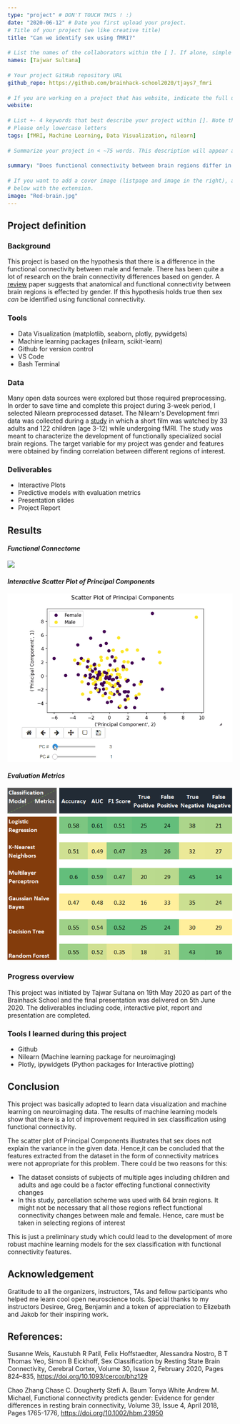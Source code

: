 ```yaml
---
type: "project" # DON'T TOUCH THIS ! :)
date: "2020-06-12" # Date you first upload your project.
# Title of your project (we like creative title)
title: "Can we identify sex using fMRI?"

# List the names of the collaborators within the [ ]. If alone, simple put your name within []
names: [Tajwar Sultana]

# Your project GitHub repository URL
github_repo: https://github.com/brainhack-school2020/tjays7_fmri

# If you are working on a project that has website, indicate the full url including "https://" below or leave it empty.
website:

# List +- 4 keywords that best describe your project within []. Note that the project summary also involves a number of key words. Those are listed on top of the [github repository](https://github.com/brainhack-school2020/project_template), click `manage topics`.
# Please only lowercase letters
tags: [fMRI, Machine Learning, Data Visualization, nilearn]

# Summarize your project in < ~75 words. This description will appear at the top of your page and on the list page with other projects..

summary: "Does functional connectivity between brain regions differ in male and female? If yes then fMRI data can be used to distinguish sex on the basis of the difference in functional connectivity. I applied supervised Machine Learning algorithms on the fMRI data to classify sex."

# If you want to add a cover image (listpage and image in the right), add it to your directory and indicate the name
# below with the extension.
image: "Red-brain.jpg"
---
```

<!-- This is an html comment and this won't appear in the rendered page. You are now editing the "content" area, the core of your description. Everything that you can do in markdown is allowed below. We added a couple of comments to guide your through documenting your progress. -->

## Project definition

### Background

This project is based on the hypothesis that there is a difference in the functional connectivity between male and female. There has been quite a lot of research on the brain connectivity differences based on gender. A [review](https://www.ncbi.nlm.nih.gov/pmc/articles/PMC3250567/)  paper suggests that anatomical and functional connectivity between brain regions is effected by gender. If this hypothesis holds true then sex _can_ be identified using functional connectivity.

### Tools

 - Data Visualization (matplotlib, seaborn, plotly, pywidgets)
 - Machine learning packages (nilearn, scikit-learn)
 - Github for version control 
 - VS Code
 - Bash Terminal


### Data

Many open data sources were explored but those required preprocessing. In order to save time and complete this project during 3-week period, I selected Nilearn preprocessed dataset. The Nilearn's Development fmri data was collected during a [study](https://nature.com/articles/s41467-018-03399-2) in which a short film was watched by 33 adults and 122 children (age 3-12) while undergoing fMRI. The study was meant to characterize the development of functionally specialized social brain regions. The target variable for my project was gender and features were obtained by finding correlation between different regions of interest.

### Deliverables

 - Interactive Plots
 - Predictive models with evaluation metrics 
 - Presentation slides
 - Project Report  

## Results

#### _Functional Connectome_  
![](connectome.gif)

#### _Interactive Scatter Plot of Principal Components_

![](PCs.gif)

#### _Evaluation Metrics_

![](metrics.png)

### Progress overview

This project was initiated by Tajwar Sultana on 19th May 2020 as part of the Brainhack School and the final presentation was delivered on 5th June 2020. The deliverables including code, interactive plot, report and presentation are completed.

### Tools I learned during this project

 * Github
 * Nilearn (Machine learning package for neuroimaging)
 * Plotly, ipywidgets (Python packages for Interactive plotting)
 
## Conclusion 

This project was basically adopted to learn data visualization and machine learning on neuroimaging data. The results of machine learning models show that there is a lot of improvement required in sex classification using functional connectivity. 

The scatter plot of Principal Components illustrates that sex does not explain the variance in the given data. Hence,it can be concluded that the features extracted from the dataset in the form of connectivity matrices were not appropriate for this problem. There could be two reasons for this: 
*  The dataset consists of subjects of multiple ages including children and adults and age could be a factor effecting functional connectivity changes
*  In this study, parcellation scheme was used with 64 brain regions. It might not be necessary that all those regions reflect functional connectivity changes between male and female. Hence, care must be taken in selecting regions of interest
 
 This is just a preliminary study which could lead to the development of more robust machine learning models for the sex classification with functional connectivity features. 

## Acknowledgement

Gratitude to all the organizers, instructors, TAs and fellow participants who helped me learn cool open neuroscience tools. Special thanks to my instructors Desiree, Greg, Benjamin and a token of appreciation to Elizebath and Jakob for their inspiring work. 

## References:

Susanne Weis, Kaustubh R Patil, Felix Hoffstaedter, Alessandra Nostro, B T Thomas Yeo, Simon B Eickhoff, Sex Classification by Resting State Brain Connectivity, Cerebral Cortex, Volume 30, Issue 2, February 2020, Pages 824–835, https://doi.org/10.1093/cercor/bhz129

Chao Zhang  Chase C. Dougherty  Stefi A. Baum  Tonya White  Andrew M. Michael, Functional connectivity predicts gender: Evidence for gender differences in resting brain connectivity, Volume 39, Issue 4, April 2018, Pages 1765-1776,  https://doi.org/10.1002/hbm.23950
